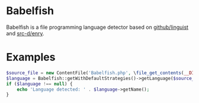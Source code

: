 # Babelfish

Babelfish is a file programming language detector based on [github/linguist](https://github.com/github/linguist) and
[src-d/enry](https://github.com/src-d/enry).

# Examples

```php
$source_file = new ContentFile('Babelfish.php', \file_get_contents(__DIR__ . '/src/Babelfish/Babelfish.php'));
$language = Babelfish::getWithDefaultStrategies()->getLanguage($source_file);
if ($language !== null) {
    echo 'Language detected: ' . $language->getName();
}
```